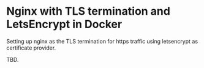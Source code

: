 # Nginx with TLS termination and LetsEncrypt in Docker

Setting up nginx as the TLS termination for https traffic using letsencrypt as certificate provider.

TBD.
